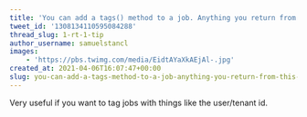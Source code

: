 ```yaml
---
title: 'You can add a tags() method to a job. Anything you return from this method will be displayed in Horizon'
tweet_id: '1308134110595084288'
thread_slug: 1-rt-1-tip
author_username: samuelstancl
images:
    - 'https://pbs.twimg.com/media/EidtAYaXkAEjAl-.jpg'
created_at: 2021-04-06T16:07:47+00:00
slug: you-can-add-a-tags-method-to-a-job-anything-you-return-from-this-method-will-be-displayed-in-horizon
---
```


Very useful if you want to tag jobs with things like the user/tenant id.